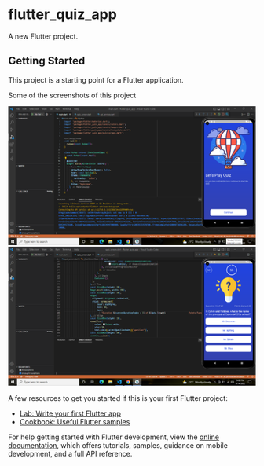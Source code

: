 # flutter_quiz_app

A new Flutter project.

## Getting Started

This project is a starting point for a Flutter application.

Some of the screenshots of this project

<img src="assets/screenshots/s1.png" />
<img src="assets/screenshots/s2.png" />

A few resources to get you started if this is your first Flutter project:

- [Lab: Write your first Flutter app](https://docs.flutter.dev/get-started/codelab)
- [Cookbook: Useful Flutter samples](https://docs.flutter.dev/cookbook)

For help getting started with Flutter development, view the
[online documentation](https://docs.flutter.dev/), which offers tutorials,
samples, guidance on mobile development, and a full API reference.
